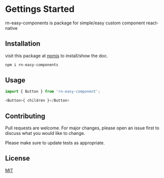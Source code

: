 # Gettings Started

rn-easy-components is package for simple/easy custom component react-native

## Installation

visit this package at [npmjs](https://www.npmjs.com/package/rn-easy-components) to install/show the doc.

```bash
npm i rn-easy-components
```

## Usage

```python
import { Button } from 'rn-easy-component';

<Button>{ children }</Button>
```

## Contributing
Pull requests are welcome. For major changes, please open an issue first to discuss what you would like to change.

Please make sure to update tests as appropriate.

## License
[MIT](https://choosealicense.com/licenses/mit/)